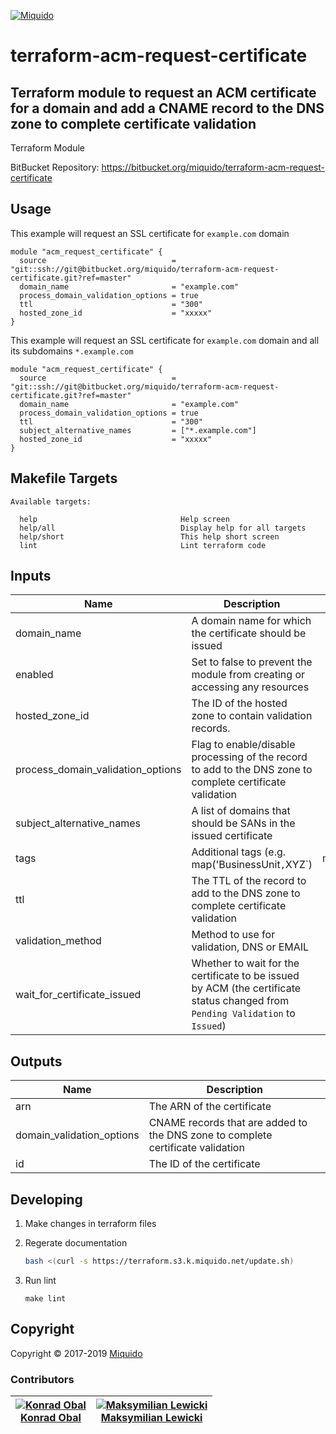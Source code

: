 <!-- This file was automatically generated by the `build-harness`. Make all changes to `README.yaml` and run `make readme` to rebuild this file. -->
[![Miquido][logo]](https://www.miquido.com/)

# terraform-acm-request-certificate
Terraform module to request an ACM certificate for a domain and add a CNAME record to the DNS zone to complete certificate validation
---
Terraform Module

BitBucket Repository: https://bitbucket.org/miquido/terraform-acm-request-certificate
## Usage

This example will request an SSL certificate for `example.com` domain

```hcl
module "acm_request_certificate" {
  source                            = "git::ssh://git@bitbucket.org/miquido/terraform-acm-request-certificate.git?ref=master"
  domain_name                       = "example.com"
  process_domain_validation_options = true
  ttl                               = "300"
  hosted_zone_id                    = "xxxxx"
}
```

This example will request an SSL certificate for `example.com` domain and all its subdomains `*.example.com`

```hcl
module "acm_request_certificate" {
  source                            = "git::ssh://git@bitbucket.org/miquido/terraform-acm-request-certificate.git?ref=master"
  domain_name                       = "example.com"
  process_domain_validation_options = true
  ttl                               = "300"
  subject_alternative_names         = ["*.example.com"]
  hosted_zone_id                    = "xxxxx"
}
```
## Makefile Targets
```
Available targets:

  help                                Help screen
  help/all                            Display help for all targets
  help/short                          This help short screen
  lint                                Lint terraform code

```
## Inputs

| Name | Description | Type | Default | Required |
|------|-------------|:----:|:-----:|:-----:|
| domain_name | A domain name for which the certificate should be issued | string | - | yes |
| enabled | Set to false to prevent the module from creating or accessing any resources | bool | `true` | no |
| hosted_zone_id | The ID of the hosted zone to contain validation records. | string | `` | no |
| process_domain_validation_options | Flag to enable/disable processing of the record to add to the DNS zone to complete certificate validation | bool | `true` | no |
| subject_alternative_names | A list of domains that should be SANs in the issued certificate | list(string) | `<list>` | no |
| tags | Additional tags (e.g. map('BusinessUnit`,`XYZ`) | map(string) | `<map>` | no |
| ttl | The TTL of the record to add to the DNS zone to complete certificate validation | string | `300` | no |
| validation_method | Method to use for validation, DNS or EMAIL | string | `DNS` | no |
| wait_for_certificate_issued | Whether to wait for the certificate to be issued by ACM (the certificate status changed from `Pending Validation` to `Issued`) | bool | `false` | no |

## Outputs

| Name | Description |
|------|-------------|
| arn | The ARN of the certificate |
| domain_validation_options | CNAME records that are added to the DNS zone to complete certificate validation |
| id | The ID of the certificate |



## Developing

1. Make changes in terraform files

2. Regerate documentation

    ```bash
    bash <(curl -s https://terraform.s3.k.miquido.net/update.sh)
    ```

3. Run lint

    ```
    make lint
    ```

## Copyright

Copyright © 2017-2019 [Miquido](https://miquido.com)



### Contributors

|  [![Konrad Obal][k911_avatar]][k911_homepage]<br/>[Konrad Obal][k911_homepage] | [![Maksymilian Lewicki][maksymilian_lewicki_avatar]][maksymilian_lewicki_homepage]<br/>[Maksymilian Lewicki][maksymilian_lewicki_homepage] |
|---|---|

  [k911_homepage]: https://github.com/k911
  [k911_avatar]: https://github.com/k911.png?size=150
  
  [maksymilian_lewicki_homepage]: https://github.com/maksymilian-lewicki
  [maksymilian_lewicki_avatar]: https://github.com/maksymilian-lewicki.png?size=150

  [logo]: https://www.miquido.com/img/logos/logo__miquido.svg
  [website]: https://www.miquido.com/
  [github]: https://github.com/miquido
  [bitbucket]: https://bitbucket.org/miquido

